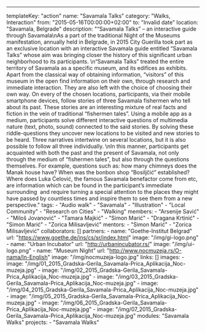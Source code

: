 ---
  templateKey: "action"
  name: "Savamala Talks"
  category: "Walks, Interaction"
  from: "2015-05-16T00:00:00+02:00"
  to: "Invalid date"
  location: "Savamala, Belgrade"
  description: "“Savamala Talks” – an interactive guide through Savamala\nAs a part of the traditional Night of the Museums manifestation, annually held in Belgrade, in 2015 City Guerilla took part as an exclusive location with an interactive Savamala guide entitled “Savamala Talks” whose aim was bringing closer the history of this significant urban neighborhood to its participants. \n“Savamala Talks” treated the entire territory of Savamala as a specific museum, and its edifices as exhibits. Apart from the classical way of obtaining information, “visitors” of this museum in the open find information on their own, through research and immediate interaction. They are also left with the choice of choosing their own way. On every of the chosen locations, participants, via their mobile smartphone devices, follow stories of three Savamala fishermen who tell about its past. These stories are an interesting mixture of real facts and fiction in the vein of traditional “fishermen tales”. Using a mobile app as a medium, participants solve different interactive questions of multimedia nature (text, photo, sound) connected to the said stories. By solving these riddle-questions they uncover new locations to be visited and new stories to be heard. Three narratives intertwine on several locations, but it is also possible to follow all three individually. \nIn this manner, participants get acquainted with both the past and the present of Savamala, not only through the medium of “fishermen tales”, but also through the questions themselves. For example, questions such as: how many chimneys does the Manak house have? When was the bonbon shop “Bosiljčić” established? Where does Luka Ćelović, the famous Savamala benefactor come from etc, are information which can be found in the participant’s immediate surrounding  and require turning a special attention to the places they might have passed by countless times and inspire them to see them from a new perspective."
  tags: 
    - "Audio walk"
    - "Savamala"
    - "Illustration"
    - "Local Community"
    - "Research on Cities"
    - "Walking"
  members: 
    - "Arsenije Savić"
    - "Miloš Jovanović"
    - "Tamara Majkić"
    - "Simon Marić"
    - "Dragana Krtinić"
    - "Simon Marić"
    - "Zorica Milisavljević"
  mentors: 
    - "Simon Marić"
    - "Zorica Milisavljević"
  collaborators: []
  partners: 
    - 
      name: "Goethe-Institut Belgrad"
      url: "https://www.goethe.de/ins/cs/sr/index.html"
      image: "/img/gi-logo.png"
    - 
      name: "Urban Incubator"
      url: "http://urbanincubator.rs/"
      image: "/img/ui-logo.png"
    - 
      name: "Museum Night"
      url: "http://www.nocmuzeja.rs/O-nama/In-English"
      image: "/img/nocmuzeja-logo.jpg"
  links: []
  images: 
    - 
      image: "/img/01_2015_Gradska-Gerila_Savamala-Prica_Aplikacija_Noc-muzeja.jpg"
    - 
      image: "/img/02_2015_Gradska-Gerila_Savamala-Prica_Aplikacija_Noc-muzeja.jpg"
    - 
      image: "/img/03_2015_Gradska-Gerila_Savamala-Prica_Aplikacija_Noc-muzeja.jpg"
    - 
      image: "/img/04_2015_Gradska-Gerila_Savamala-Prica_Aplikacija_Noc-muzeja.jpg"
    - 
      image: "/img/05_2015_Gradska-Gerila_Savamala-Prica_Aplikacija_Noc-muzeja.jpg"
    - 
      image: "/img/06_2015_Gradska-Gerila_Savamala-Prica_Aplikacija_Noc-muzeja.jpg"
    - 
      image: "/img/07_2015_Gradska-Gerila_Savamala-Prica_Aplikacija_Noc-muzeja.jpg"
  modules: "Savamala Walks"
  projects: 
    - "Savamala Walks"
